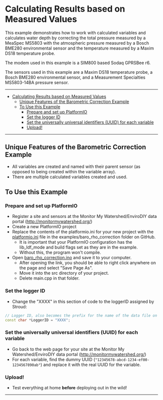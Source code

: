 # Calculating Results based on Measured Values<!--! {#example_baro_rho} -->

This example demonstrates how to work with calculated variables and calculates water depth by correcting the total pressure measured by a MeaSpec MS5803 with the atmospheric pressure measured by a Bosch BME280 environmental sensor and the temperature measured by a Maxim DS18 temperature probe.

The modem used in this example is a SIM800 based Sodaq GPRSBee r6.

The sensors used in this example are a Maxim DS18 temperature probe, a Bosch BME280 environmental sensor, and a Measurement Specialties MS5803-14BA pressure sensor.

_______

<!--! @tableofcontents -->

<!--! @m_footernavigation -->

<!--! @if GITHUB -->

- [Calculating Results based on Measured Values](#calculating-results-based-on-measured-values)
  - [Unique Features of the Barometric Correction Example](#unique-features-of-the-barometric-correction-example)
  - [To Use this Example](#to-use-this-example)
    - [Prepare and set up PlatformIO](#prepare-and-set-up-platformio)
    - [Set the logger ID](#set-the-logger-id)
    - [Set the universally universal identifiers (UUID) for each variable](#set-the-universally-universal-identifiers-uuid-for-each-variable)
    - [Upload!](#upload)

<!--! @endif -->

_______

## Unique Features of the Barometric Correction Example<!--! {#example_baro_rho_unique} -->

- All variables are created and named with their parent sensor (as opposed to being created within the variable array).
- There are multiple calculated variables created and used.

## To Use this Example<!--! {#example_baro_rho_using} -->

### Prepare and set up PlatformIO<!--! {#example_baro_rho_pio} -->

- Register a site and sensors at the Monitor My Watershed/EnviroDIY data portal (<http://monitormywatershed.org/>)
- Create a new PlatformIO project
- Replace the contents of the platformio.ini for your new project with the [platformio.ini](https://raw.githubusercontent.com/EnviroDIY/ModularSensors/master/examples/baro_rho_correction/platformio.ini) file in the examples/baro_rho_correction folder on GitHub.
  - It is important that your PlatformIO configuration has the lib_ldf_mode and build flags set as they are in the example.
  - Without this, the program won't compile.
- Open [baro_rho_correction.ino](https://raw.githubusercontent.com/EnviroDIY/ModularSensors/master/examples/baro_rho_correction/baro_rho_correction.ino) and save it to your computer.
  - After opening the link, you should be able to right click anywhere on the page and select "Save Page As".
  - Move it into the src directory of your project.
  - Delete main.cpp in that folder.

### Set the logger ID<!--! {#example_baro_rho_logger_id} -->

- Change the "XXXX" in this section of code to the loggerID assigned by Stroud:

```cpp
// Logger ID, also becomes the prefix for the name of the data file on SD card
const char *LoggerID = "XXXX";
```

### Set the universally universal identifiers (UUID) for each variable<!--! {#example_baro_rho_uuids} -->

- Go back to the web page for your site at the Monitor My Watershed/EnviroDIY data portal (<http://monitormywatershed.org/>)
- For each variable, find the dummy UUID (`"12345678-abcd-1234-ef00-1234567890ab"`) and replace it with the real UUID for the variable.

### Upload!<!--! {#example_baro_rho_upload} -->

- Test everything at home **before** deploying out in the wild!

_______

<!--! @section example_baro_rho_pio_config PlatformIO Configuration -->

<!--! @include{lineno} baro_rho_correction/platformio.ini -->

<!--! @section example_baro_rho_code The Complete Code -->

<!--! @include{lineno} baro_rho_correction/baro_rho_correction.ino -->

